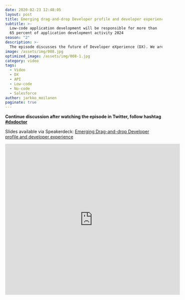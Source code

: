 ```yaml
---
date: 2020-02-23 12:48:05
layout: post
title: Emerging drag-and-drop Developer profile and developer experience
subtitle: >- 
  Low-code application development will be responsible for more than 
  65 percent of application development activity 2024
season: "2"
description: >- 
  The episode discusses the future of Developer eXperience (DX). We are witnessing a change in application development. Traditional DX which is built to support developers working with code, APIs and code libraries will survive, but low-code application development will be responsible for more than 65% of application development activity by 2024. 
image: /assets/img/008.jpg
optimized_image: /assets/img/008-1.jpg
category: video
tags:
  - Video
  - DX
  - API
  - Low-code
  - No-code
  - Salesforce
author: jarkko_moilanen
paginate: true
---
```


<b>Continue discussion after watching the episode in Twitter, follow hashtag <a href="https://twitter.com/search?q=%23dxdoctor&src=typed_query">#dxdoctor</a></b> 

Slides available via Speakerdeck: <a href="https://speakerdeck.com/kyyberi/emerging-drag-and-drop-developer-profile-and-developer-experience"> Emerging Drag-and-drop Developer profile and developer experience </a>

<iframe width="560" height="485" src="https://www.youtube.com/embed/G7m6ICI_DzI" frameborder="0" allow="accelerometer; autoplay; encrypted-media; gyroscope; picture-in-picture" allowfullscreen></iframe>
